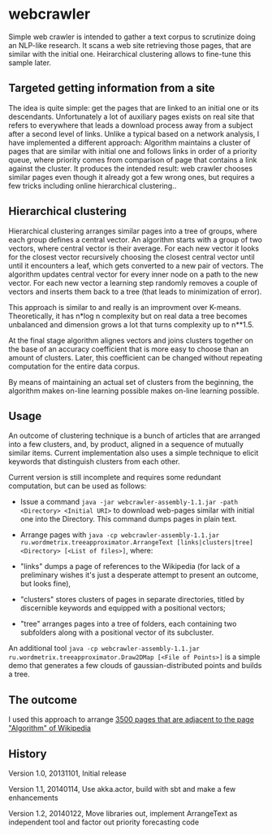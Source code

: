 webcrawler
==========

Simple web crawler is intended to gather a text corpus to scrutinize doing an NLP-like research. It scans a web site retrieving those pages, that are similar with the initial one. Heirarchical clustering allows to fine-tune this sample later.


Targeted getting information from a site
-----------------------------------------
The idea is quite simple: get the pages that are linked to an initial one or its descendants. Unfortunately a lot of auxiliary pages exists on real site that refers to everywhere that leads a download process away from a subject after a second level of links. Unlike a typical based on a network analysis, I have implemented a different approach: Algorithm maintains a cluster of pages that are similar with initial one and follows links in order of a priority queue, where priority comes from comparison of page that contains a link against the cluster. It produces the intended result: web crawler chooses similar pages even though it already got a few wrong ones, but requires a few tricks including online hierarchical clustering..
 
Hierarchical clustering
-------------------------
Hierarchical clustering arranges similar pages into a tree of groups, where each group defines a central vector. An algorithm starts with a group of two vectors, where central vector is their average. For each new vector it looks for the closest vector recursively choosing the closest central vector until until it encounters a leaf, which gets converted to a new pair of vectors. The algorithm updates central vector for every inner node on a path to the new vector.  For each new vector a learning step randomly removes a couple of vectors and inserts them back  to a tree (that leads to minimization of error).

This approach is similar to and really is an improvment over K-means. Theoretically,  it has n*log n complexity but on real data a tree becomes unbalanced and dimension grows a lot that turns complexity up to  n**1.5.

At the final stage algorithm alignes vectors and  joins clusters together on the base of an  accuracy coefficient that is more easy to choose than an amount of clusters. Later, this coefficient can be changed without repeating computation for the entire data corpus.

By means of maintaining an actual set of clusters from the beginning, the algorithm makes on-line learning possible makes on-line learning possible.

Usage
-------
An outcome of clustering technique is a bunch of articles that are arranged 
into a few clusters, and, by product, aligned in a sequence of mutually similar items. Current implementation also uses a simple technique to elicit keywords that distinguish clusters from each other.

Current version is still incomplete and requires some redundant computation, but can be used as follows:

 * Issue a command `java -jar webcrawler-assembly-1.1.jar -path <Directory> <Initial URI>` to download 
 web-pages similar with initial one into the Directory. This command dumps pages
 in plain text.

 * Arrange pages with `java -cp webcrawler-assembly-1.1.jar ru.wordmetrix.treeapproximator.ArrangeText [links|clusters|tree] <Directory> [<List of files>]`, where:

  * "links" dumps a page of references to the Wikipedia (for lack of a preliminary wishes it's just a desperate attempt to present an outcome, but looks fine),

  * "clusters" stores clusters of pages in separate directories,  titled by discernible keywords and equipped with a positional vectors;

  * "tree" arranges pages into a tree of  folders, each containing two subfolders along with a positional vector of its subcluster.
   
An additional tool `java -cp webcrawler-assembly-1.1.jar ru.wordmetrix.treeapproximator.Draw2DMap [<File of Points>]` is a simple demo that 
generates a few clouds of gaussian-distributed points and builds a tree.

The outcome
-----------
I used this approach to arrange 
[3500 pages that are adjacent to the page "Algorithm" of Wikipedia](http://electricmind.github.io/demo/treeapproximator/2013-11-04-an-outcome-of-hierarchical-clustering-of-wikipedia-pages.html)


History
---------

Version 1.0, 20131101, Initial release

Version 1.1, 20140114, Use akka.actor, build with sbt and make a few enhancements

Version 1.2, 20140122, Move libraries out, implement ArrangeText as independent tool and factor out priority forecasting code






